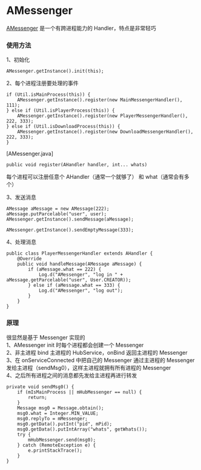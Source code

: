 # AMessenger
[AMessenger](https://github.com/fffffz/AMessenger) 是一个有跨进程能力的 Handler，特点是非常轻巧


### 使用方法
1、初始化
```
AMessenger.getInstance().init(this);
```

2、每个进程注册要处理的事件
````
if (Util.isMainProcess(this)) {
    AMessenger.getInstance().register(new MainMessengerHandler(), 111);
} else if (Util.isPlayerProcess(this)) {
    AMessenger.getInstance().register(new PlayerMessengerHandler(), 222, 333);
} else if (Util.isDownloadProcess(this)) {
    AMessenger.getInstance().register(new DownloadMessengerHandler(), 222, 333);
}
````

[AMessenger.java]
````
public void register(AHandler handler, int... whats)
````
每个进程可以注册任意个 AHandler（通常一个就够了） 和 what（通常会有多个）

3、发送消息
````
AMessage aMessage = new AMessage(222);
aMessage.putParcelable("user", user);
AMessenger.getInstance().sendMessage(aMessage);

AMessenger.getInstance().sendEmptyMessage(333);
````

4、处理消息
````
public class PlayerMessengerHandler extends AHandler {
    @Override
    public void handleMessage(AMessage aMessage) {
        if (aMessage.what == 222) {
            Log.d("AMessenger", "log in " + aMessage.getParcelable("user", User.CREATOR));
        } else if (aMessage.what == 333) {
            Log.d("AMessenger", "log out");
        }
    }
}
````


### 原理
很显然是基于 Messenger 实现的  
1、AMessenger init 时每个进程都会创建一个 Messenger  
2、非主进程 bind 主进程的 HubService，onBind 返回主进程的 Messenger  
3、在 onServiceConnected 中把自己的 Messenger 通过主进程的 Messenger 发给主进程（sendMsg0），这样主进程就拥有所有进程的 Messenger  
4、之后所有进程之间的消息都先发给主进程再进行转发  
````
private void sendMsg0() {
    if (mIsMainProcess || mHubMessenger == null) {
        return;
    }
    Message msg0 = Message.obtain();
    msg0.what = Integer.MIN_VALUE;
    msg0.replyTo = mMessenger;
    msg0.getData().putInt("pid", mPid);
    msg0.getData().putIntArray("whats", getWhats());
    try {
        mHubMessenger.send(msg0);
    } catch (RemoteException e) {
        e.printStackTrace();
    }
}
````
